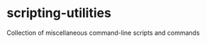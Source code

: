 scripting-utilities
===================

Collection of miscellaneous command-line scripts and commands
